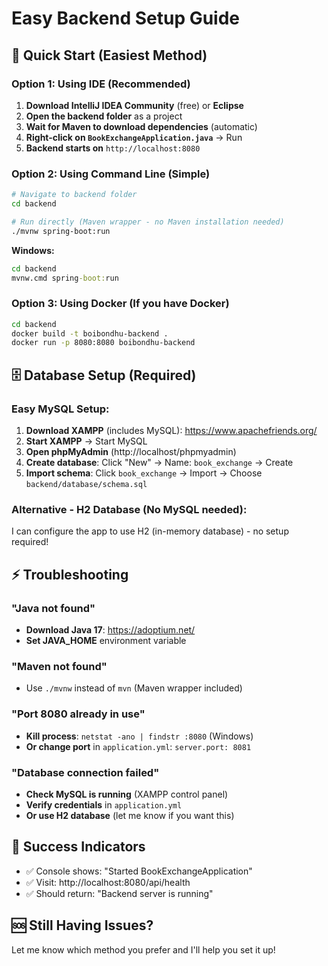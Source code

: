 # Easy Backend Setup Guide

## 🚀 Quick Start (Easiest Method)

### Option 1: Using IDE (Recommended)
1. **Download IntelliJ IDEA Community** (free) or **Eclipse**
2. **Open the backend folder** as a project
3. **Wait for Maven to download dependencies** (automatic)
4. **Right-click on `BookExchangeApplication.java`** → Run
5. **Backend starts on** `http://localhost:8080`

### Option 2: Using Command Line (Simple)
```bash
# Navigate to backend folder
cd backend

# Run directly (Maven wrapper - no Maven installation needed)
./mvnw spring-boot:run
```

**Windows:**
```cmd
cd backend
mvnw.cmd spring-boot:run
```

### Option 3: Using Docker (If you have Docker)
```bash
cd backend
docker build -t boibondhu-backend .
docker run -p 8080:8080 boibondhu-backend
```

## 🗄️ Database Setup (Required)

### Easy MySQL Setup:
1. **Download XAMPP** (includes MySQL): https://www.apachefriends.org/
2. **Start XAMPP** → Start MySQL
3. **Open phpMyAdmin** (http://localhost/phpmyadmin)
4. **Create database**: Click "New" → Name: `book_exchange` → Create
5. **Import schema**: Click `book_exchange` → Import → Choose `backend/database/schema.sql`

### Alternative - H2 Database (No MySQL needed):
I can configure the app to use H2 (in-memory database) - no setup required!

## ⚡ Troubleshooting

### "Java not found"
- **Download Java 17**: https://adoptium.net/
- **Set JAVA_HOME** environment variable

### "Maven not found"
- Use `./mvnw` instead of `mvn` (Maven wrapper included)

### "Port 8080 already in use"
- **Kill process**: `netstat -ano | findstr :8080` (Windows)
- **Or change port** in `application.yml`: `server.port: 8081`

### "Database connection failed"
- **Check MySQL is running** (XAMPP control panel)
- **Verify credentials** in `application.yml`
- **Or use H2 database** (let me know if you want this)

## 🎯 Success Indicators
- ✅ Console shows: "Started BookExchangeApplication"
- ✅ Visit: http://localhost:8080/api/health
- ✅ Should return: "Backend server is running"

## 🆘 Still Having Issues?
Let me know which method you prefer and I'll help you set it up!